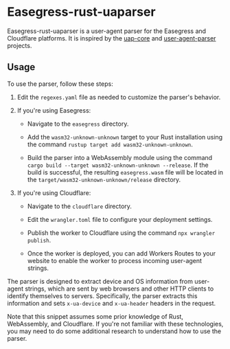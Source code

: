 # Easegress-rust-uaparser

Easegress-rust-uaparser is a user-agent parser for the Easegress and Cloudflare platforms. It is inspired by the  [uap-core](https://github.com/ua-parser/uap-core) and [user-agent-parser](https://github.com/magiclen/user-agent-parser) projects.

## Usage

To use the parser, follow these steps:

1. Edit the `regexes.yaml` file as needed to customize the parser's behavior.

2. If you're using Easegress:

   - Navigate to the `easegress` directory.
   
   - Add the `wasm32-unknown-unknown` target to your Rust installation using the command `rustup target add wasm32-unknown-unknown`.
   
   - Build the parser into a WebAssembly module using the command `cargo build --target wasm32-unknown-unknown --release`. If the build is successful, the resulting `easegress.wasm` file will be located in the `target/wasm32-unknown-unknown/release` directory.

3. If you're using Cloudflare:

   - Navigate to the `cloudflare` directory.
   
   - Edit the `wrangler.toml` file to configure your deployment settings.
   
   - Publish the worker to Cloudflare using the command `npx wrangler publish`.

   - Once the worker is deployed, you can add Workers Routes to your website to enable the worker to process incoming user-agent strings.

The parser is designed to extract device and OS information from user-agent strings, which are sent by web browsers and other HTTP clients to identify themselves to servers. Specifically, the parser extracts this information and sets `x-ua-device` and `x-ua-header` headers in the request. 

Note that this snippet assumes some prior knowledge of Rust, WebAssembly, and Cloudflare. If you're not familiar with these technologies, you may need to do some additional research to understand how to use the parser.
